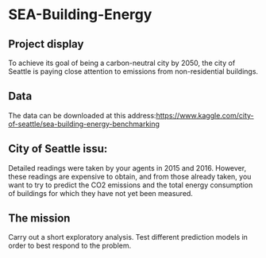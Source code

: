 # SEA-Building-Energy

## Project display
To achieve its goal of being a carbon-neutral city by 2050, the city of Seattle is paying close attention to emissions from non-residential buildings.

## Data
The data can be downloaded at this address:https://www.kaggle.com/city-of-seattle/sea-building-energy-benchmarking

## City of Seattle issu:
Detailed readings were taken by your agents in 2015 and 2016. However, these readings are expensive to obtain, and from those already taken, you want to try to predict the CO2 emissions and the total energy consumption of buildings for which they have not yet been measured.

## The mission
Carry out a short exploratory analysis.
Test different prediction models in order to best respond to the problem.
